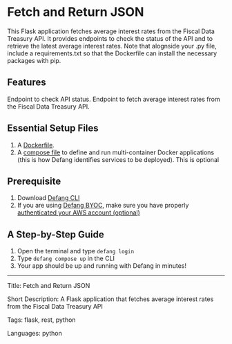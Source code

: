 # Fetch and Return JSON

This Flask application fetches average interest rates from the Fiscal Data Treasury API. It provides endpoints to check the status of the API and to retrieve the latest average interest rates. Note that alognside your .py file, include a requirements.txt so that the Dockerfile can install the necessary packages with pip. 

## Features
Endpoint to check API status.
Endpoint to fetch average interest rates from the Fiscal Data Treasury API.

## Essential Setup Files
1. A [Dockerfile](https://docs.docker.com/develop/develop-images/dockerfile_best-practices/).
2. A [compose file](https://docs.defang.io/docs/concepts/compose) to define and run multi-container Docker applications (this is how Defang identifies services to be deployed). This is optional

## Prerequisite
1. Download [Defang CLI](https://github.com/DefangLabs/defang)
2. If you are using [Defang BYOC](https://docs.defang.io/docs/concepts/defang-byoc), make sure you have properly [authenticated your AWS account (optional)](https://docs.aws.amazon.com/cli/latest/userguide/cli-chap-configure.html)

## A Step-by-Step Guide
1. Open the terminal and type `defang login`
2. Type `defang compose up` in the CLI
3. Your app should be up and running with Defang in minutes!

---

Title: Fetch and Return JSON

Short Description: A Flask application that fetches average interest rates from the Fiscal Data Treasury API

Tags: flask, rest, python

Languages: python
